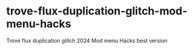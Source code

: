 # trove-flux-duplication-glitch-mod-menu-hacks
Trove flux duplication glitch 2024 Mod menu Hacks best version
